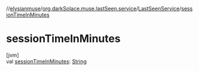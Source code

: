 //[elysianmuse](../../../index.md)/[org.darkSolace.muse.lastSeen.service](../index.md)/[LastSeenService](index.md)/[sessionTimeInMinutes](session-time-in-minutes.md)

# sessionTimeInMinutes

[jvm]\
val [sessionTimeInMinutes](session-time-in-minutes.md): [String](https://kotlinlang.org/api/latest/jvm/stdlib/kotlin/-string/index.html)
